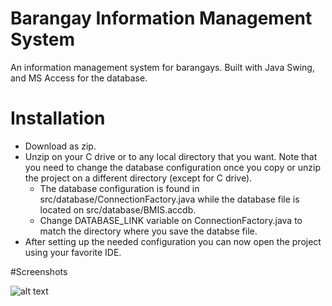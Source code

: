 # Barangay Information Management System
An information management system for barangays. Built with Java Swing, and MS Access for the database.

# Installation
* Download as zip.
* Unzip on your C drive or to any local directory that you want. Note that you need to change the database configuration once you copy or unzip the project on a different directory (except for C drive). 
  * The database configuration is found in src/database/ConnectionFactory.java while the database file is located on src/database/BMIS.accdb. 
  * Change DATABASE_LINK variable on ConnectionFactory.java to match the directory where you save the databse file.
* After setting up the needed configuration you can now open the project using your favorite IDE.

#Screenshots

![alt text](https://github.com/clarkjanndy/barangay-information-management-system/screenshots/master/home.png?raw=true)
